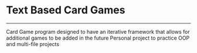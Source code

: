 # Text Based Card Games
---

Card Game program designed to have an iterative framework that allows for additional games to be added in the future
Personal project to practice OOP and multi-file projects
